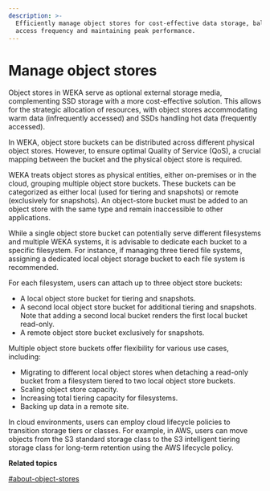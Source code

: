 ```yaml
---
description: >-
  Efficiently manage object stores for cost-effective data storage, balancing
  access frequency and maintaining peak performance.
---
```


# Manage object stores

Object stores in WEKA serve as optional external storage media, complementing SSD storage with a more cost-effective solution. This allows for the strategic allocation of resources, with object stores accommodating warm data (infrequently accessed) and SSDs handling hot data (frequently accessed).

In WEKA, object store buckets can be distributed across different physical object stores. However, to ensure optimal Quality of Service (QoS), a crucial mapping between the bucket and the physical object store is required.

WEKA treats object stores as physical entities, either on-premises or in the cloud, grouping multiple object store buckets. These buckets can be categorized as either local (used for tiering and snapshots) or remote (exclusively for snapshots). An object-store bucket must be added to an object store with the same type and remain inaccessible to other applications.

While a single object store bucket can potentially serve different filesystems and multiple WEKA systems, it is advisable to dedicate each bucket to a specific filesystem. For instance, if managing three tiered file systems, assigning a dedicated local object storage bucket to each file system is recommended.

For each filesystem, users can attach up to three object store buckets:

* A local object store bucket for tiering and snapshots.
* A second local object store bucket for additional tiering and snapshots. Note that adding a second local bucket renders the first local bucket read-only.
* A remote object store bucket exclusively for snapshots.

Multiple object store buckets offer flexibility for various use cases, including:

* Migrating to different local object stores when detaching a read-only bucket from a filesystem tiered to two local object store buckets.
* Scaling object store capacity.
* Increasing total tiering capacity for filesystems.
* Backing up data in a remote site.

In cloud environments, users can employ cloud lifecycle policies to transition storage tiers or classes. For example, in AWS, users can move objects from the S3 standard storage class to the S3 intelligent tiering storage class for long-term retention using the AWS lifecycle policy.

**Related topics**

[#about-object-stores](../../overview/filesystems.md#about-object-stores "mention")
